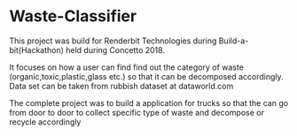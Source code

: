 # Waste-Classifier
This project was build for Renderbit Technologies during Build-a-bit(Hackathon) held during Concetto 2018.

It focuses on how a user can find find out the category of waste (organic,toxic,plastic,glass etc.) so that it can be decomposed accordingly.
Data set can be taken from rubbish dataset at dataworld.com

The complete project was to build a application for trucks so that the can go from door to door to collect specific type of waste and decompose or recycle accordingly
